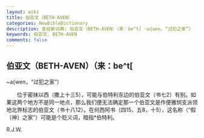 ```yaml
---
layout: wiki
title: 伯亚文（BETH-AVEN）
categories: NewBibleDictionary
description: 圣经新词典: 伯亚文（BETH-AVEN）（来：be^t[ ~a{wen，“过犯之家”）
keywords: 伯亚文, BETH-AVEN
comments: false
---
```


## 伯亚文（BETH-AVEN）（来：be^t[

~a{wen，“过犯之家”）

　　位于密抹以西（撒上十三5），可能与伯特利东边的伯亚文（书七2）有别。如果这两个地方不是同一地点，那么我们便无法确定那一个伯亚文是作便雅悯支派领地北界标志的伯亚文（书十八12）。在何西阿书（四15，五8，十5），这名称（“假〔神〕之家”）可能是个贬义词，暗指*伯特利。

R.J.W.






